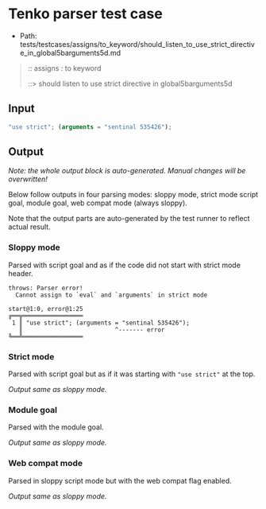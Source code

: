 # Tenko parser test case

- Path: tests/testcases/assigns/to_keyword/should_listen_to_use_strict_directive_in_global5barguments5d.md

> :: assigns : to keyword
>
> ::> should listen to use strict directive in global5barguments5d

## Input

`````js
"use strict"; (arguments = "sentinal 535426");
`````

## Output

_Note: the whole output block is auto-generated. Manual changes will be overwritten!_

Below follow outputs in four parsing modes: sloppy mode, strict mode script goal, module goal, web compat mode (always sloppy).

Note that the output parts are auto-generated by the test runner to reflect actual result.

### Sloppy mode

Parsed with script goal and as if the code did not start with strict mode header.

`````
throws: Parser error!
  Cannot assign to `eval` and `arguments` in strict mode

start@1:0, error@1:25
╔══╦═════════════════
 1 ║ "use strict"; (arguments = "sentinal 535426");
   ║                          ^------- error
╚══╩═════════════════

`````

### Strict mode

Parsed with script goal but as if it was starting with `"use strict"` at the top.

_Output same as sloppy mode._

### Module goal

Parsed with the module goal.

_Output same as sloppy mode._

### Web compat mode

Parsed in sloppy script mode but with the web compat flag enabled.

_Output same as sloppy mode._
